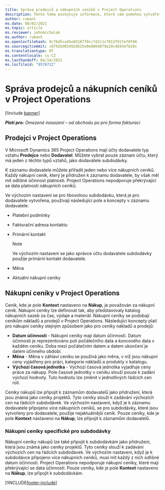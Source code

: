 ```yaml
---
title: Správa prodejců a nákupních ceníků v Project Operations
description: Tento téma poskytuje informace, které vám pomohou vytvářet a udržovat údaje o prodejcích a nákupní ceníky pro subdodávky.
author: rumant
ms.date: 08/02/2021
ms.topic: article
ms.reviewer: johnmichalak
ms.author: rumant
ms.openlocfilehash: 9c76d5ca45e03167f0ccfd2c1c7013f91fef0f86
ms.sourcegitcommit: c0792bd65d92db25e0e8864879a19c4b93efb10c
ms.translationtype: HT
ms.contentlocale: cs-CZ
ms.lasthandoff: 04/14/2022
ms.locfileid: "8576722"
---
```

# <a name="vendor-and-purchase-price-list-management-in-project-operations"></a>Správa prodejců a nákupních ceníků v Project Operations

[!include [banner](../../includes/dataverse-preview.md)]

_**Platí pro:** Omezené nasazení – od obchodu po pro forma fakturaci_

## <a name="vendors-in-project-operations"></a>Prodejci v Project Operations

V Microsoft Dynamics 365 Project Operations mají účty dodavatele typ vztahu **Prodejce** nebo **Dodavatel**. Můžete vybrat pouze záznam účtu, který má jeden z těchto typů vztahů, jako dodavatele subdodávky.

K záznamu dodavatele můžete přiřadit jeden nebo více nákupních ceníků. Každý nákupní ceník, který je přidružen k záznamu dodavatele, by však měl mít odlišné účinnost platnosti. Project Operations nepodporuje překrývající se data platnosti nákupních ceníků.

Ve výchozím nastavení se pro libovolnou subdodávku, která je pro dodavatele vytvořena, používají následující pole a koncepty v záznamu dodavatele:

- Platební podmínky
- Fakturační adresa kontaktu
- Primární kontakt

    > [!NOTE]
    > Ve výchozím nastavení se jako správce účtu dodavatele subdodávky použije primární kontakt dodavatele.

- Měna
- Aktuální nákupní ceníky

## <a name="purchase-price-lists-in-project-operations"></a>Nákupní ceníky v Project Operations

Ceník, kde je pole **Kontext** nastaveno na **Nákup**, je považován za nákupní ceník. Nákupní ceníky lze definovat tak, aby představovaly katalog nákupních sazeb za čas, výdaje a materiál. Nákupní ceníky se podobají ceníkům nákladů a prodejů v Project Operations. Následující koncepty platí pro nákupní ceníky stejným způsobem jako pro ceníky nákladů a prodejů:

- **Datum účinnosti** - Nákupní ceníky mají datum účinnosti. Datum účinnosti je reprezentováno poli počátečního data a koncového data v každém ceníku. Doba mezi počátečním datem a datem ukončení je datem účinného období.
- **Měna** - Měna v záhlaví ceníku se používá jako měna, v níž jsou nákupní ceny vyjádřeny pro práci, kategorie nákladů a produkty v katalogu.
- **Výchozí časová jednotka** - Výchozí časová jednotka vyjadřuje ceny práce za nákupy. Pole časové jednotky v ceníku slouží pouze k zadání výchozí hodnoty. Tuto hodnotu lze změnit v jednotlivých řádcích cen rolí.

Ceníky nákupů lze připojit k záznamům dodavatelů jako přidružení, která jsou známá jako ceníky projektů. Tyto ceníky slouží k zadávání výchozích cen na řádcích subdodávek. Ve výchozím nastavení, když je k záznamu dodavatele připojeno více nákupních ceníků, se pro subdodávky, které jsou vytvořeny pro dodavatele, použije nejaktuálnější ceník. Pouze ceníky, kde je pole **Kontext** nastaveno na **Nákup**, lze připojit k záznamům dodavatelů.

### <a name="subcontract-specific-purchase-price-lists"></a>Nákupní ceníky specifické pro subdodávky

Nákupní ceníky nákupů lze také připojit k subdodávkám jako přidružení, která jsou známá jako ceníky projektů. Tyto ceníky slouží k zadávání výchozích cen na řádcích subdodávek. Ve výchozím nastavení, když je k subdodávce připojeno více nákupních ceníků, musí mít každý z nich odlišné datum účinnosti. Project Operations nepodporuje nákupní ceníky, které mají překrývající se data účinnosti. Pouze ceníky, kde je pole **Kontext** nastaveno na **Nákup**, lze připojit k subdodávkám.

[!INCLUDE[footer-include](../../includes/footer-banner.md)]
